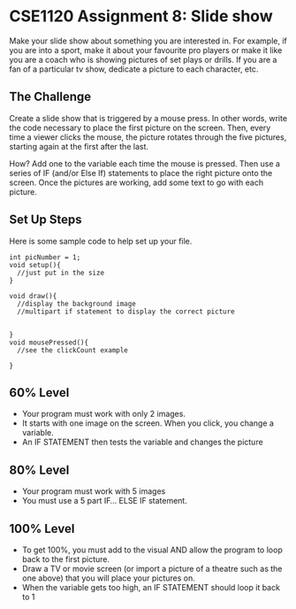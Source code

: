 # CSE1120 Assignment 8: Slide show
Make your slide show about something you are interested in. For example, if you are into a sport, make it about your favourite pro players or make it like you are a coach who is showing pictures of set plays or drills. If you are a fan of a particular tv show, dedicate a picture to each character, etc.

## The Challenge
Create a slide show that is triggered by a mouse press. In other words, write the code necessary to place the first picture on the screen. Then, every time a viewer clicks the mouse, the picture rotates through the five pictures, starting again at the first after the last.

How? Add one to the variable each time the mouse is pressed. Then use a series of IF (and/or Else If) statements to place the right picture onto the screen. Once the pictures are working, add some text to go with each picture.

## Set Up Steps
Here is some sample code to help set up your file.
```
int picNumber = 1;
void setup(){
  //just put in the size
}

void draw(){
  //display the background image
  //multipart if statement to display the correct picture
 
 
}
void mousePressed(){
  //see the clickCount example
 
}
```

## 60% Level
* Your program must work with only 2 images.  
* It starts with one image on the screen. When you click, you change a variable.
* An IF STATEMENT then tests the variable and changes the picture

## 80% Level
* Your program must work with 5 images
* You must use a 5 part IF… ELSE IF statement. 

## 100% Level
* To get 100%, you must add to the visual AND allow the program to loop back to the first picture.
* Draw a TV or movie screen (or import a picture of a theatre such as the one above) that you will place your pictures on.
* When the variable gets too high, an IF STATEMENT should loop it back to 1
